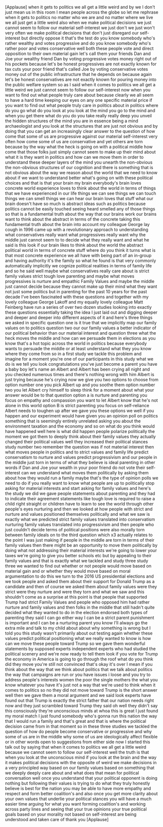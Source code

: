 
[Applause]
when it gets to politics we all get a
little weird and by we I don&#39;t just mean
us in this room
I mean people across the globe so let me
rephrase when it gets to politics no
matter who we are and no matter where we
live we all just get a little weird also
when we make political decisions we just
cannot seem to follow our material
self-interest
we just don&#39;t we just won&#39;t very often
we make political decisions that don&#39;t
just disregard our self-interest but
directly oppose it that&#39;s the test do
you know somebody who&#39;s rather wealthy
and votes progressive and do you know
somebody who&#39;s rather poor and votes
conservative well both these people vote
and direct opposition to their own
material gain let&#39;s call them your
friends Dan and Joe your wealthy friend
Dan by voting progressive votes money
right out of his pockets because let&#39;s
be honest progressives are not exactly
known for tax cuts your poor friend
that&#39;s called Joe by voting conservative
votes money out of the public
infrastructure that he depends on
because again let&#39;s be honest
conservatives are not exactly known for
pouring money into the public welfare
system so as I said when it comes to
politics we all get a little weird we
just cannot seem to follow our
self-interest now when you want to find
out what people
truly care about because clearly we all
seem to have a hard time keeping our
eyes on any one specific material price
if you want to find out what people
truly care in politics about in politics
where do you go what do you look at you
look at the mind you go to the mind and
when you get there what do you do you
take really really deep you unveil the
hidden structures of the mind you are in
essence being a mind archaeologist and
you look at the structures that are just
not obvious and by doing that you can
get an increasingly clear answer to the
question of how come that some of us are
progressive against our material
self-interest very often how come some
of us are conservative and yet others
are torn because by the way what the
heck is going on with a political middle
how come that those folks just simply
cannot seem to make up their mind about
what it is they want in politics and how
can we move them in order to understand
these deeper layers of the mind you
unearth the non-obvious the non-obvious
structures of our cognition and there is
something that is not obvious about the
way we reason about the world that we
need to know about if we want to
understand better what&#39;s going on with
these political choices and that is that
your brain my brain everybody&#39;s brain
loves concrete world experience loves to
think about the world in terms of things
that we have experienced in our life
things we can see things we can touch
things we can smell things we can hear
our brain loves that stuff
what our brain doesn&#39;t have so much is
abstract ideas such as politics because
politics cannot be easily touched seeing
heard smelled any of those things so
that is a fundamental truth about the
way that our brains work our brains want
to think about the abstract in terms of
the concrete taking this fundamental
truth about the brain into account my
colleague George lay cough in 1996 came
up with a revolutionary approach to
understanding what conservatives really
want what progressives really want why
the middle just cannot seem to to decide
what they really want and what he said
is this look if our brain likes to think
about the world the abstract political
world in terms of concrete stuff where
do you think it turns what is that most
concrete experience we all have with
being part of an in-group and having
authority it&#39;s the family so what he
found is that very commonly
automatically implicitly we cognize
political realities in terms of family
life and so he said well maybe what
conservatives really care about is
strict family values strict tough love
parenting and maybe what moves
progressives is nurture and empathic
Family Values and maybe the middle just
cannot decide because they cannot make
up their mind what they want not just
some politics but in parenting for the
past 10 years for the past decade I&#39;ve
been fascinated with these questions and
together with my lovely colleague George
Lakoff and my equally lovely colleague
Matt Feinberg have run a series of over
two dozen studies looking into exactly
these questions essentially taking
the idea I just laid out and digging
deeper and deeper and deeper into
different aspects of it and here&#39;s three
things we asked in specific question one
is it true that we implicitly map our
family values on to politics
question two our our family values a
better indicator of our political
behavior than our material interest and
question three what the heck moves the
middle and how can we persuade them in
elections as you know that&#39;s a hot topic
across the world in politics because
everybody wants to persuade the middle
or at least understand what they you
know where they come from so in a first
study we tackle this problem and imagine
for a moment you&#39;re one of our
participants in this study what we do is
we tell you look congratulations you&#39;ve
just become a parent you have a baby boy
let&#39;s name an Albert and Albert has been
crying all night and you checked
numerous times and there&#39;s nothing wrong
with him
Albert is just trying because he&#39;s
crying now we give you two options to
choose from option number one you pick
Albert up and you soothe them option
number two you let Albert cry himself to
sleep think for a moment about what your
answer would be to that question option
a is nurture and parenting you focus on
empathy and compassion you want to let
Albert know that he&#39;s not alone in this
world
option B is strict parenting you focus
on self-reliance Albert needs to toughen
up
after we gave you these options we well
if you happen and our experiment would
have given you an opinion poll on
politics something that is seemingly
entirely unrelated asking you about the
environment taxation and the economy and
so on
what do you think would have happened
well here is what did happen people
polarize politically the moment we got
them to deeply think about their family
values they actually changed their
political values well they increased
their political stances study number two
remember the question was if not
material interest then what moves people
in politics and to strict values and
family life predict conservatism to
nurture and values predict progressivism
and our people in the middle just torn
in terms of what they believe is ideal
parenting in other words if Dan and Joe
your wealth in your poor friend do not
vote their self-interest can we
understand what moves them politically
by asking them about how they would run
a family
maybe that&#39;s the type of opinion polls
we need to do if you really want to know
what people are up to politically stop
asking for material interests and start
asking for family values and here&#39;s the
study we did we gave people statements
about parenting and they had to indicate
their agreement statements like tough
love is required to raise a child right
straight or children have to learn to
see the world through other people&#39;s
eyes nurturing and then we looked at how
people with strict and nurture and
values positioned themselves politically
and what we saw is exactly what we
predicted
strict family values translated into
conservatism nurturing family values
translated into progressivism and then
people who just couldn&#39;t decide terms of
political positions were also morally
torn between family ideals on to the
third question which x3 actually relates
to the point I was just making if people
in the middle are torn in terms of their
family values then there might be an
opportunity to move them politically by
doing what not addressing their material
interests we&#39;re going to lower your
taxes we&#39;re going to give you better
schools etc but by appealing to their
family values and that is exactly what
we tackled and study three study three
we wanted to find out whether or not
people would move based on material gain
and or whether they would move based on
moral argumentation to do this we turn
to the 2016 US presidential elections
and we took people and asked them about
their support for Donald Trump as a
candidate and then of course we asked
them about family values were they
strict were they nurture and were they
torn and what we saw and this shouldn&#39;t
come as a surprise at this point is that
people that supported Trump had strict
Family Values and people who opposed him
had rather nurture and family values and
then folks in the middle that still
hadn&#39;t quite decided what they wanted to
do in the election endorsed both types
of parenting they said I can go either
way I can be a strict parent punishment
is important and I can be a nurturing
parent you know I&#39;ll always go the extra
mile and talk to my child about about
why something is wrong but I told you
this study wasn&#39;t primarily about
out testing again whether these values
predict political positioning what we
really wanted to know is how can we move
these people toward Trump so we gave
them wonderful statements by supposed
experts independent experts who had
studied the political scenery and we&#39;re
now ready to tell them look if you vote
for Trump the economy in America is
going to go through the roof what do you
think did they move you&#39;re still not
convinced that&#39;s okay it&#39;s over I mean
if you think about the way that we think
about politics that we talk about
politics the way that campaigns are run
or you have issues i loose and you try
to address people&#39;s interests women the
poor the single mothers the what you
know whatever you have it&#39;s just not a
way that we&#39;re used to think when it
comes to politics so no they did not
move toward Trump is the short answer
well then we gave them a moral argument
and we said look experts have found out
that Trump is exactly the strict father
that our nation needs right now and they
just scrambled toward Trump they said oh
well they didn&#39;t say this consciously
they&#39;re unconscious minds at whoa this
is great I just found my moral match I
just found somebody who&#39;s gonna run this
nation the way that I would run a family
and that&#39;s great
and that is where the political decision
came from in that moment so in these
three studies we tackled the question of
how do people become conservative or
progressive and why some of us are in
the middle why some of us are
ideologically affect flexible or in
other words open to suggestions from
either side now I started this talk out
by saying that when it comes to politics
we all get a little weird
because we cannot seem to follow our
self-interest well the truth is that
when you look at the unconscious mind if
you look at the brain and the way it
makes political decisions with the
opposite of weird we make decisions in a
very principled way based on our family
values based on something that we deeply
deeply care about and what does that
mean for political conversation well
once you understand that your political
opponent is doing nothing but following
their values is trying to do what they
truly honestly believe is best for the
nation you may be able to have more
empathy and respect and form better
coalition&#39;s and also once you get more
clarity about your own values that
underlie your political stances you will
have a much easier time arguing for what
you want forming coalition&#39;s and working
across party lines and seeing that your
true opinions your true political goals
based on your morality not based on
self-interest are being understood and
taken care of thank you
[Applause]
